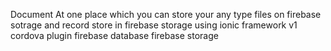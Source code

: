 Document At one place
which you can store your any type  files  on firebase sotrage
and record store in firebase storage
using
  ionic framework v1
  cordova plugin
  firebase database
  firebase storage


